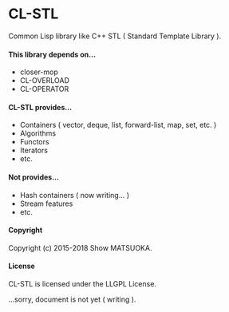 # CL-STL
Common Lisp library like C++ STL ( Standard Template Library ).

#### This library depends on...

* closer-mop
* CL-OVERLOAD
* CL-OPERATOR


#### CL-STL provides...

* Containers ( vector, deque, list, forward-list, map, set, etc. )
* Algorithms
* Functors
* Iterators
* etc.

#### Not provides...

* Hash containers ( now writing... )
* Stream features
* etc.


#### Copyright

Copyright (c) 2015-2018 Show MATSUOKA.


#### License

CL-STL is licensed under the LLGPL License.



...sorry, document is not yet ( writing ).

